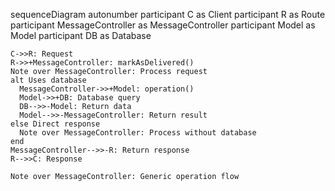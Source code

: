sequenceDiagram
    autonumber
    participant C as Client
    participant R as Route
    participant MessageController as MessageController
    participant Model as Model
    participant DB as Database
    
    C->>R: Request
    R->>+MessageController: markAsDelivered()
    Note over MessageController: Process request
    alt Uses database
      MessageController->>+Model: operation()
      Model->>+DB: Database query
      DB-->>-Model: Return data
      Model-->>-MessageController: Return result
    else Direct response
      Note over MessageController: Process without database
    end
    MessageController-->>-R: Return response
    R-->>C: Response
    
    Note over MessageController: Generic operation flow
  